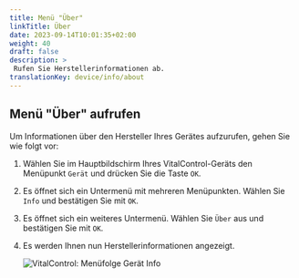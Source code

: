 ```yaml
---
title: Menü "Über"
linkTitle: Über
date: 2023-09-14T10:01:35+02:00
weight: 40
draft: false
description: >
 Rufen Sie Herstellerinformationen ab.
translationKey: device/info/about 
---
```

## Menü "Über" aufrufen

Um Informationen über den Hersteller Ihres Gerätes aufzurufen, gehen Sie wie folgt vor:

1. Wählen Sie im Hauptbildschirm Ihres VitalControl-Geräts den Menüpunkt `Gerät` und drücken Sie die Taste `OK`.

2. Es öffnet sich ein Untermenü mit mehreren Menüpunkten. Wählen Sie `Info` und bestätigen Sie mit `OK`.

3. Es öffnet sich ein weiteres Untermenü. Wählen Sie `Über` aus und bestätigen Sie mit `OK`.

4. Es werden Ihnen nun Herstellerinformationen angezeigt.

    ![VitalControl: Menüfolge Gerät Info](../bilder/ueber.png "Herstellerinformationen aufrufen")
